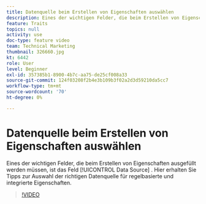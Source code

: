 ```yaml
---
title: Datenquelle beim Erstellen von Eigenschaften auswählen
description: Eines der wichtigen Felder, die beim Erstellen von Eigenschaften ausgefüllt werden müssen, ist das Feld Data Source . Hier erhalten Sie Tipps zur Auswahl der richtigen Datenquelle für regelbasierte und integrierte Eigenschaften.
feature: Traits
topics: null
activity: use
doc-type: feature video
team: Technical Marketing
thumbnail: 326660.jpg
kt: 6442
role: User
level: Beginner
exl-id: 357385b1-8900-4b7c-aa75-de25cf008a33
source-git-commit: 124f03208f2b4e3b109b3f02a2d3d59210da5cc7
workflow-type: tm+mt
source-wordcount: '70'
ht-degree: 0%

---
```


# Datenquelle beim Erstellen von Eigenschaften auswählen

Eines der wichtigen Felder, die beim Erstellen von Eigenschaften ausgefüllt werden müssen, ist das Feld [!UICONTROL Data Source] . Hier erhalten Sie Tipps zur Auswahl der richtigen Datenquelle für regelbasierte und integrierte Eigenschaften.

>[!VIDEO](https://video.tv.adobe.com/v/326660/?quality=12&learn=on)
